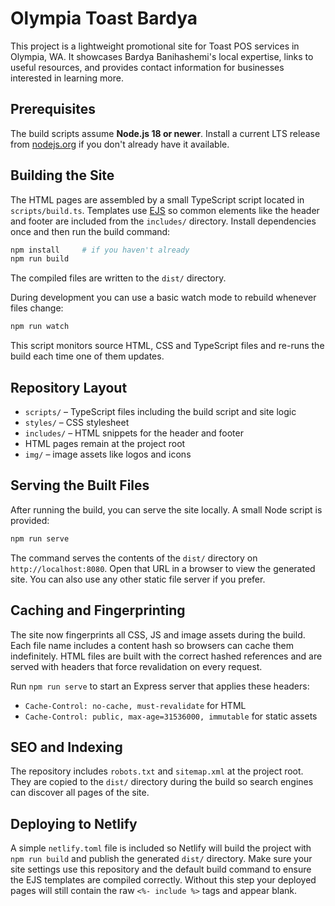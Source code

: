# Olympia Toast Bardya

This project is a lightweight promotional site for Toast POS services in Olympia, WA. It showcases Bardya Banihashemi's local expertise, links to useful resources, and provides contact information for businesses interested in learning more.

## Prerequisites

The build scripts assume **Node.js 18 or newer**. Install a current LTS release from [nodejs.org](https://nodejs.org/) if you don't already have it available.

## Building the Site

The HTML pages are assembled by a small TypeScript script located in `scripts/build.ts`.
Templates use [EJS](https://ejs.co/) so common elements like the header and footer
are included from the `includes/` directory.
Install dependencies once and then run the build command:

```bash
npm install     # if you haven't already
npm run build
```

The compiled files are written to the `dist/` directory.

During development you can use a basic watch mode to rebuild whenever files
change:

```bash
npm run watch
```

This script monitors source HTML, CSS and TypeScript files and re-runs the build
each time one of them updates.

## Repository Layout

 - `scripts/` – TypeScript files including the build script and site logic
- `styles/` – CSS stylesheet
- `includes/` – HTML snippets for the header and footer
- HTML pages remain at the project root
- `img/` – image assets like logos and icons

## Serving the Built Files

After running the build, you can serve the site locally. A small Node script is provided:

```bash
npm run serve
```

The command serves the contents of the `dist/` directory on `http://localhost:8080`.
Open that URL in a browser to view the generated site. You can also use any other static file server if you prefer.

## Caching and Fingerprinting

The site now fingerprints all CSS, JS and image assets during the build. Each file name includes a content hash so browsers can cache them indefinitely. HTML files are built with the correct hashed references and are served with headers that force revalidation on every request.

Run `npm run serve` to start an Express server that applies these headers:

- `Cache-Control: no-cache, must-revalidate` for HTML
- `Cache-Control: public, max-age=31536000, immutable` for static assets

## SEO and Indexing

The repository includes `robots.txt` and `sitemap.xml` at the project root.
They are copied to the `dist/` directory during the build so search engines can
discover all pages of the site.

## Deploying to Netlify

A simple `netlify.toml` file is included so Netlify will build the project with `npm run build` and publish the generated `dist/` directory. Make sure your site settings use this repository and the default build command to ensure the EJS templates are compiled correctly. Without this step your deployed pages will still contain the raw `<%- include %>` tags and appear blank.

